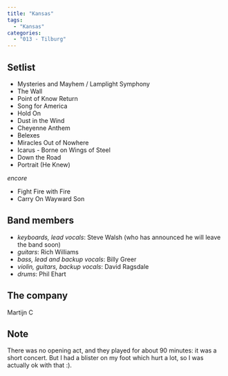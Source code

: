```yaml
---
title: "Kansas"
tags:
  - "Kansas"
categories:
  - "013 - Tilburg"
---
```

Setlist
-------
* Mysteries and Mayhem / Lamplight Symphony
* The Wall
* Point of Know Return
* Song for America
* Hold On
* Dust in the Wind
* Cheyenne Anthem
* Belexes
* Miracles Out of Nowhere
* Icarus - Borne on Wings of Steel
* Down the Road
* Portrait (He Knew)

_encore_

* Fight Fire with Fire
* Carry On Wayward Son

Band members
------------
* _keyboards, lead vocals_: Steve Walsh (who has announced he will leave the band soon)
* _guitars_: Rich Williams
* _bass, lead and backup vocals_: Billy Greer
* _violin, guitars, backup vocals_: David Ragsdale
* _drums_: Phil Ehart

The company
-----------
Martijn C

Note
----
There was no opening act, and they played for about 90 minutes: it was a short concert. But I had a blister on my foot which hurt a lot, so I was actually ok with that :).

